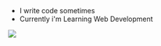 <marquee><h1 type="bold" align="center">Hi 👋, I'm Tirthraj.</h1></marquee>
</marquee>
<ul>
<li>I write code sometimes</li>
<li>Currently i'm Learning Web Development</li>
</ul>
<img src="https://lanyard-profile-readme.vercel.app/api/461917175758848000">
